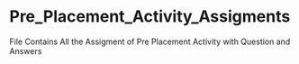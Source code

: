 # Pre_Placement_Activity_Assigments
File Contains All the Assigment of Pre Placement Activity with Question and Answers
